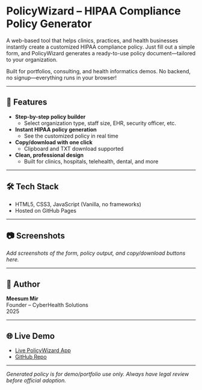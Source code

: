 # PolicyWizard – HIPAA Compliance Policy Generator

A web-based tool that helps clinics, practices, and health businesses instantly create a customized HIPAA compliance policy. Just fill out a simple form, and PolicyWizard generates a ready-to-use policy document—tailored to your organization.

Built for portfolios, consulting, and health informatics demos. No backend, no signup—everything runs in your browser!

---

## 🚀 Features

- **Step-by-step policy builder**
  - Select organization type, staff size, EHR, security officer, etc.
- **Instant HIPAA policy generation**
  - See the customized policy in real time
- **Copy/download with one click**
  - Clipboard and TXT download supported
- **Clean, professional design**
  - Built for clinics, hospitals, telehealth, dental, and more

---

## 🛠️ Tech Stack

- HTML5, CSS3, JavaScript (Vanilla, no frameworks)
- Hosted on GitHub Pages

---

## 📷 Screenshots

*Add screenshots of the form, policy output, and copy/download buttons here.*

---

## 👤 Author

**Meesum Mir**  
Founder – CyberHealth Solutions  
2025

---

## 🌐 Live Demo

- [Live PolicyWizard App](your-custom-domain-or-github-pages-link-here)
- [GitHub Repo](your-repo-link-here)

---

*Generated policy is for demo/portfolio use only. Always have legal review before official adoption.*
